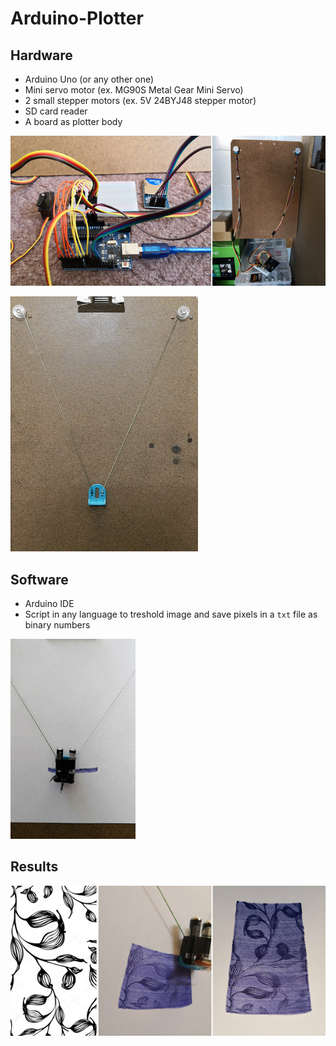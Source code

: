 # Arduino-Plotter

## Hardware
- Arduino Uno (or any other one)
- Mini servo motor (ex. MG90S Metal Gear Mini Servo)
- 2 small stepper motors (ex. 5V 24BYJ48 stepper motor)
- SD card reader
- A board as plotter body

![hardware](extra/hardware.png)

![plotter structure](extra/structure.gif)

## Software
- Arduino IDE
- Script in any language to treshold image and save pixels in a ```txt``` file as binary numbers


![plotter in action](extra/drawing.gif)

## Results

![sample1](extra/sample1.png)

